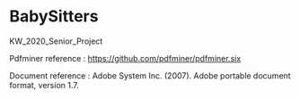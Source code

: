 # BabySitters
KW_2020_Senior_Project


Pdfminer reference : https://github.com/pdfminer/pdfminer.six<br>

Document reference : Adobe System Inc. (2007). Adobe portable document format, version 1.7.
